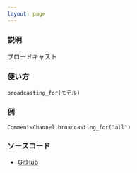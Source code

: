 ```yaml
---
layout: page
---
```


### 説明

ブロードキャスト

### 使い方

    broadcasting_for(モデル)

### 例

    CommentsChannel.broadcasting_for("all")

### ソースコード

- [GitHub](https://github.com/rails/rails/blob/984c3ef2775781d47efa9f541ce570daa2434a80/actioncable/lib/action_cable/channel/broadcasting.rb#L24)
